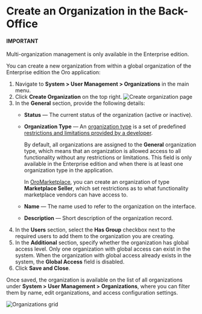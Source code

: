 <a id="user-management-organization-create"></a>

# Create an Organization in the Back-Office

#### IMPORTANT
Multi-organization management is only available in the Enterprise edition.

You can create a new organization from within a global organization of the Enterprise edition the Oro application:

1. Navigate to **System > User Management > Organizations** in the main menu.
2. Click **Create Organization** on the top right.
   ![Create organization page](user/img/system/user_management/create_organization_page.png)
3. In the **General** section, provide the following details:
   * **Status** — The current status of the organization (active or inactive).
   * **Organization Type** — An [organization type](organization-types.md#user-management-organization-types) is a set of predefined [restrictions and limitations provided by a developer](../../../../../backend/organization-types/index.md#dev-organization-types).

     By default, all organizations are assigned to the **General** organization type, which means that an organization is allowed access to all functionality without any restrictions or limitations. This field is only available in the Enterprise edition and when there is at least one organization type in the application.

     In [OroMarketplace](../../../../concept-guides/business-models/marketplace/index.md#concept-guide-oro-marketplace), you can create an organization of type **Marketplace Seller**, which set restrictions as to what functionality marketplace vendors can have access to.
   * **Name** — The name used to refer to the organization on the interface.
   * **Description** — Short description of the organization record.
4. In the **Users** section, select the **Has Group** checkbox next to the required users to add them to the organization you are creating.
5. In the **Additional** section, specify whether the organization has global access level. Only one organization with global access can exist in the system. When the organization with global access already exists in the system, the **Global Access** field is disabled.
6. Click **Save and Close**.

Once saved, the organization is available on the list of all organizations under **System > User Management > Organizations**, where you can filter them by name, edit organizations, and access configuration settings.

![Organizations grid](user/img/system/user_management/organizations_grid.png)
